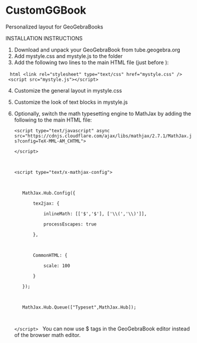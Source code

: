 # CustomGGBook
Personalized layout for GeoGebraBooks


INSTALLATION INSTRUCTIONS

1. Download and unpack your GeoGebraBook from tube.geogebra.org
2. Add mystyle.css and mystyle.js to the folder
3. Add the following two lines to the main HTML file (just before </body>):

    ```html
    <link rel="stylesheet" type="text/css" href="mystyle.css" />
    <script src="mystyle.js"></script>
    ```

4. Customize the general layout in mystyle.css
5. Customize the look of text blocks in mystyle.js
6. Optionally, switch the math typesetting engine to MathJax by adding the following to the main HTML file:


	`<script type="text/javascript" async src="https://cdnjs.cloudflare.com/ajax/libs/mathjax/2.7.1/MathJax.js?config=TeX-MML-AM_CHTML">`
	
	`</script>`
	
	` `
	
	`<script type="text/x-mathjax-config">`
	
	` `
	
	`	MathJax.Hub.Config({`
	
	`		tex2jax: {`
	
	`			inlineMath: [['$','$'], ['\\(','\\)']],`
	
	`			processEscapes: true`
	
	`		},`
	
	` `
	
	`		CommonHTML: {`
	
  	`			scale: 100`
	
  	`		}`
	
	`	});`
	
  	` `
	
	`	MathJax.Hub.Queue(["Typeset",MathJax.Hub]);`
	
	` `
	
	`</script>`
  
     You can now use $ tags in the GeoGebraBook editor instead of the browser math editor.
  

